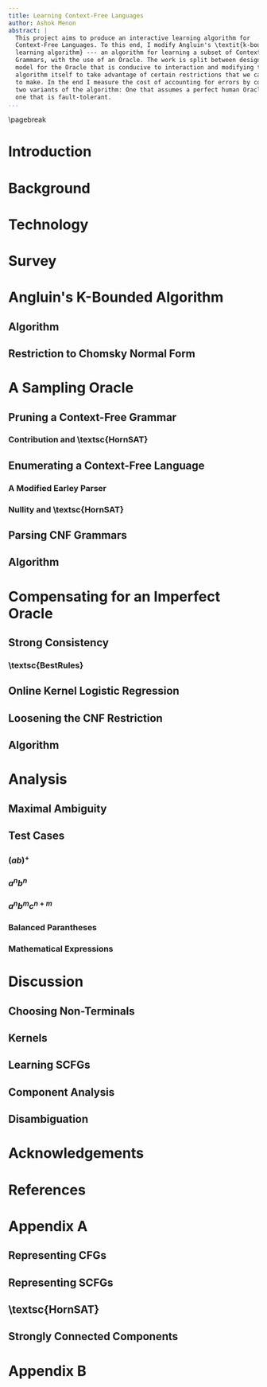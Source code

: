 ```yaml
---
title: Learning Context-Free Languages
author: Ashok Menon
abstract: |
  This project aims to produce an interactive learning algorithm for
  Context-Free Languages. To this end, I modify Angluin's \textit{k-bounded
  learning algorithm} --- an algorithm for learning a subset of Context-Free
  Grammars, with the use of an Oracle. The work is split between designing a
  model for the Oracle that is conducive to interaction and modifying the
  algorithm itself to take advantage of certain restrictions that we can afford
  to make. In the end I measure the cost of accounting for errors by comparing
  two variants of the algorithm: One that assumes a perfect human Oracle, and
  one that is fault-tolerant.
...
```

\pagebreak

# Introduction

# Background

# Technology

# Survey

# Angluin's K-Bounded Algorithm

## Algorithm

## Restriction to Chomsky Normal Form

# A Sampling Oracle

## Pruning a Context-Free Grammar

### Contribution and \textsc{HornSAT}

## Enumerating a Context-Free Language

### A Modified Earley Parser

### Nullity and \textsc{HornSAT}

## Parsing CNF Grammars

## Algorithm

# Compensating for an Imperfect Oracle

## Strong Consistency

### \textsc{BestRules}

## Online Kernel Logistic Regression

## Loosening the CNF Restriction

## Algorithm

# Analysis

## Maximal Ambiguity

## Test Cases

### ${(ab)}^+$

### $a^{n}b^{n}$

### $a^{n}b^{m}c^{n+m}$

### Balanced Parantheses

### Mathematical Expressions

# Discussion

## Choosing Non-Terminals

## Kernels

## Learning SCFGs

## Component Analysis

## Disambiguation

# Acknowledgements

# References

# Appendix A <!-- Subsidiary Listings -->

## Representing CFGs

## Representing SCFGs

## \textsc{HornSAT}

## Strongly Connected Components

# Appendix B <!-- Tests -->
